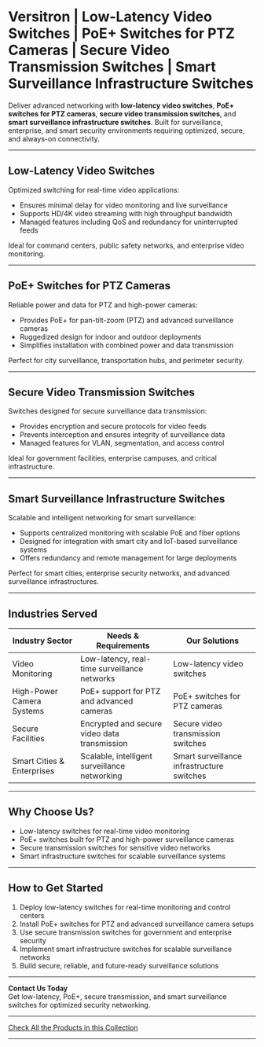 # Versitron | Low-Latency Video Switches | PoE+ Switches for PTZ Cameras | Secure Video Transmission Switches | Smart Surveillance Infrastructure Switches

Deliver advanced networking with **low-latency video switches**, **PoE+ switches for PTZ cameras**, **secure video transmission switches**, and **smart surveillance infrastructure switches**. Built for surveillance, enterprise, and smart security environments requiring optimized, secure, and always-on connectivity.

---

## Low-Latency Video Switches

Optimized switching for real-time video applications:

- Ensures minimal delay for video monitoring and live surveillance  
- Supports HD/4K video streaming with high throughput bandwidth  
- Managed features including QoS and redundancy for uninterrupted feeds  

Ideal for command centers, public safety networks, and enterprise video monitoring.

---

## PoE+ Switches for PTZ Cameras

Reliable power and data for PTZ and high-power cameras:

- Provides PoE+ for pan-tilt-zoom (PTZ) and advanced surveillance cameras  
- Ruggedized design for indoor and outdoor deployments  
- Simplifies installation with combined power and data transmission  

Perfect for city surveillance, transportation hubs, and perimeter security.

---

## Secure Video Transmission Switches

Switches designed for secure surveillance data transmission:

- Provides encryption and secure protocols for video feeds  
- Prevents interception and ensures integrity of surveillance data  
- Managed features for VLAN, segmentation, and access control  

Ideal for government facilities, enterprise campuses, and critical infrastructure.

---

## Smart Surveillance Infrastructure Switches

Scalable and intelligent networking for smart surveillance:

- Supports centralized monitoring with scalable PoE and fiber options  
- Designed for integration with smart city and IoT-based surveillance systems  
- Offers redundancy and remote management for large deployments  

Perfect for smart cities, enterprise security networks, and advanced surveillance infrastructures.

---

## Industries Served

| Industry Sector           | Needs & Requirements                           | Our Solutions                               |
|----------------------------|------------------------------------------------|---------------------------------------------|
| Video Monitoring           | Low-latency, real-time surveillance networks   | Low-latency video switches                  |
| High-Power Camera Systems  | PoE+ support for PTZ and advanced cameras      | PoE+ switches for PTZ cameras               |
| Secure Facilities          | Encrypted and secure video data transmission   | Secure video transmission switches          |
| Smart Cities & Enterprises | Scalable, intelligent surveillance networking  | Smart surveillance infrastructure switches  |

---

## Why Choose Us?

- Low-latency switches for real-time video monitoring  
- PoE+ switches built for PTZ and high-power surveillance cameras  
- Secure transmission switches for sensitive video networks  
- Smart infrastructure switches for scalable surveillance systems  

---

## How to Get Started

1. Deploy low-latency switches for real-time monitoring and control centers  
2. Install PoE+ switches for PTZ and advanced surveillance camera setups  
3. Use secure transmission switches for government and enterprise security  
4. Implement smart infrastructure switches for scalable surveillance networks  
5. Build secure, reliable, and future-ready surveillance solutions  

---

**Contact Us Today**  
Get low-latency, PoE+, secure transmission, and smart surveillance switches for optimized security networking.

---

[Check All the Products in this Collection](https://www.versitron.com/collections/fiber-optic-network-switches)

---
